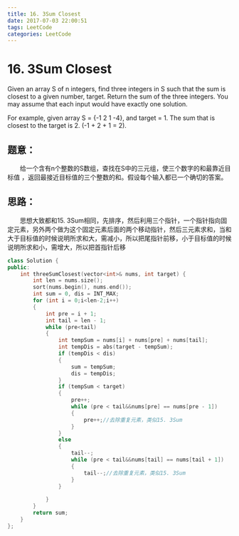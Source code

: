 ```yaml
---
title: 16. 3Sum Closest
date: 2017-07-03 22:00:51
tags: LeetCode
categories: LeetCode
---
```


# 16. 3Sum Closest

Given an array S of n integers, find three integers in S such that the sum is closest to a given number, target. Return the sum of the three integers. You may assume that each input would have exactly one solution.

For example, given array S = {-1 2 1 -4}, and target = 1.
The sum that is closest to the target is 2. (-1 + 2 + 1 = 2).

<!--more-->

## 题意：

　　给一个含有n个整数的S数组，查找在S中的三元组，使三个数字的和最靠近目标值 ，返回最接近目标值的三个整数的和。假设每个输入都已一个确切的答案。

## 思路：

　　思想大致都和15. 3Sum相同，先排序，然后利用三个指针，一个指针指向固定元素，另外两个做为这个固定元素后面的两个移动指针，然后三元素求和，当和大于目标值的时候说明所求和大，需减小，所以把尾指针前移，小于目标值的时候说明所求和小，需增大，所以把首指针后移

```c++
class Solution {
public:
	int threeSumClosest(vector<int>& nums, int target) {
		int len = nums.size();
		sort(nums.begin(), nums.end());
		int sum = 0, dis = INT_MAX;
		for (int i = 0;i<len-2;i++)
		{
			int pre = i + 1;
			int tail = len - 1;
			while (pre<tail)
			{
				int tempSum = nums[i] + nums[pre] + nums[tail];
				int tempDis = abs(target - tempSum);
				if (tempDis < dis)
				{
					sum = tempSum;
					dis = tempDis;
				}
				if (tempSum < target)
				{
					pre++;
					while (pre < tail&&nums[pre] == nums[pre - 1])
					{
						pre++;//去除重复元素，类似15. 3Sum
					}
				}
				else
				{
					tail--;
					while (pre < tail&&nums[tail] == nums[tail + 1])
					{
						tail--;//去除重复元素，类似15. 3Sum
					}
				}
					
			}
		}
		return sum;
	}
};
```

